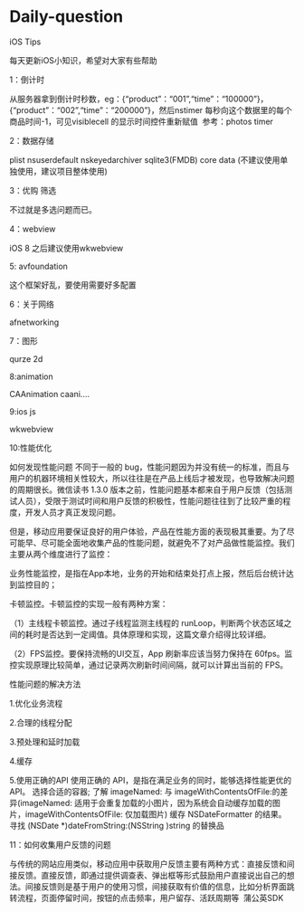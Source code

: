 # Daily-question
iOS Tips

每天更新iOS小知识，希望对大家有些帮助

1：倒计时

从服务器拿到倒计时秒数，eg：{“product”：“001”,“time”：“100000”}，{“product”：“002”,“time”：“200000”}，然后nstimer 每秒向这个数据里的每个商品时间-1，可见visiblecell 的显示时间控件重新赋值  参考：photos timer

2：数据存储

plist  nsuserdefault  nskeyedarchiver  sqlite3(FMDB)  core data (不建议使用单独使用，建议项目整体使用)

3：优购 筛选

不过就是多选问题而已。

4：webview 

iOS 8 之后建议使用wkwebview  

5: avfoundation 

这个框架好乱，要使用需要好多配置

6：关于网络

afnetworking 

7：图形  

qurze 2d   

8:animation

CAAnimation caani....

9:ios js

wkwebview

10:性能优化

如何发现性能问题
不同于一般的 bug，性能问题因为并没有统一的标准，而且与用户的机器环境相关性较大，所以往往是在产品上线后才被发现，也导致解决问题的周期很长。微信读书 1.3.0 版本之前，性能问题基本都来自于用户反馈（包括测试人员），受限于测试时间和用户反馈的积极性，性能问题往往到了比较严重的程度，开发人员才真正发现问题。

但是，移动应用要保证良好的用户体验，产品在性能方面的表现极其重要。为了尽可能早、尽可能全面地收集产品的性能问题，就避免不了对产品做性能监控。我们主要从两个维度进行了监控：

业务性能监控，是指在App本地，业务的开始和结束处打点上报，然后后台统计达到监控目的；

卡顿监控。卡顿监控的实现一般有两种方案：

（1）主线程卡顿监控。通过子线程监测主线程的 runLoop，判断两个状态区域之间的耗时是否达到一定阈值。具体原理和实现，这篇文章介绍得比较详细。

（2）FPS监控。要保持流畅的UI交互，App 刷新率应该当努力保持在 60fps。监控实现原理比较简单，通过记录两次刷新时间间隔，就可以计算出当前的 FPS。

性能问题的解决方法

1.优化业务流程

2.合理的线程分配

3.预处理和延时加载

4.缓存

5.使用正确的API
使用正确的 API，是指在满足业务的同时，能够选择性能更优的API。
选择合适的容器;
了解 imageNamed: 与 imageWithContentsOfFile:的差异(imageNamed: 适用于会重复加载的小图片，因为系统会自动缓存加载的图片，imageWithContentsOfFile: 仅加载图片)
缓存 NSDateFormatter 的结果。
寻找 (NSDate *)dateFromString:(NSString )string 的替换品

11：如何收集用户反馈的问题

与传统的网站应用类似，移动应用中获取用户反馈主要有两种方式：直接反馈和间接反馈。直接反馈，即通过提供调查表、弹出框等形式鼓励用户直接说出自己的想法。间接反馈则是基于用户的使用习惯，间接获取有价值的信息，比如分析界面跳转流程，页面停留时间，按钮的点击频率，用户留存、活跃周期等  蒲公英SDK
